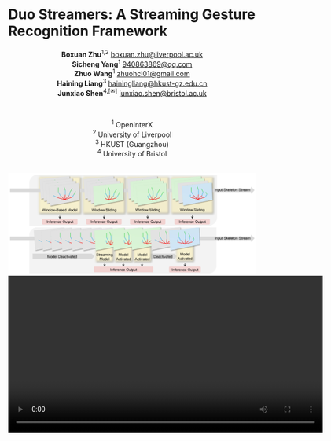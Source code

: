 # Duo Streamers: A Streaming Gesture Recognition Framework

<div align="center" style="max-width: 16cm; margin: auto;" markdown="1">

  
**Boxuan Zhu**<sup>1,2</sup> <boxuan.zhu@liverpool.ac.uk>  
**Sicheng Yang**<sup>1</sup> <940863869@qq.com>  
**Zhuo Wang**<sup>1</sup> <zhuohci01@gmail.com>  
**Haining Liang**<sup>3</sup> <hainingliang@hkust-gz.edu.cn>  
**Junxiao Shen**<sup>4,[&#9993;]</sup> <junxiao.shen@bristol.ac.uk>

<br/>

<sup>1</sup> OpenInterX  
<sup>2</sup> University of Liverpool  
<sup>3</sup> HKUST (Guangzhou)  
<sup>4</sup> University of Bristol  

<br/>

</div>

<div align="center">
  <img src="pics/teaserstreamers.jpg" alt="teaserstreamer" width="700px" />
</div>

<div align="center">
  <video width="640" controls>
    <source src="DuoStreamers_Visualization.mp4" type="video/mp4">
  </video>
</div>
